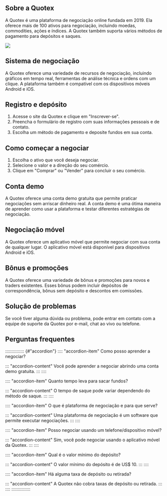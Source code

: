 ## Sobre a Quotex

A Quotex é uma plataforma de negociação online fundada em 2019. Ela
oferece mais de 100 ativos para negociação, incluindo moedas,
commodities, ações e índices. A Quotex também suporta vários métodos de
pagamento para depósitos e saques.

[![](https://static.quotex.io/files/4_en/300_250.jpg)](https://traff.sbs/brokerqxlid)

## Sistema de negociação

A Quotex oferece uma variedade de recursos de negociação, incluindo
gráficos em tempo real, ferramentas de análise técnica e ordens com um
clique. A plataforma também é compatível com os dispositivos móveis
Android e iOS.

## Registro e depósito

1.  Acesse o site da Quotex e clique em "Inscrever-se".
2.  Preencha o formulário de registro com suas informações pessoais e de
    contato.
3.  Escolha um método de pagamento e deposite fundos em sua conta.

## Como começar a negociar

1.  Escolha o ativo que você deseja negociar.
2.  Selecione o valor e a direção do seu comércio.
3.  Clique em "Comprar" ou "Vender" para concluir o seu
    comércio.

## Conta demo

A Quotex oferece uma conta demo gratuita que permite praticar
negociações sem arriscar dinheiro real. A conta demo é uma ótima maneira
de aprender como usar a plataforma e testar diferentes estratégias de
negociação.

## Negociação móvel

A Quotex oferece um aplicativo móvel que permite negociar com sua conta
de qualquer lugar. O aplicativo móvel está disponível para dispositivos
Android e iOS.

## Bônus e promoções

A Quotex oferece uma variedade de bônus e promoções para novos e traders
existentes. Esses bônus podem incluir depósitos de correspondência,
bônus sem depósito e descontos em comissões.

## Solução de problemas

Se você tiver alguma dúvida ou problema, pode entrar em contato com a
equipe de suporte da Quotex por e-mail, chat ao vivo ou telefone.

## Perguntas frequentes

::::::::::::::: {#"accordion"}
:::: \"accordion-item\"
Como posso aprender a negociar?

::: \"accordion-content\"
Você pode aprender a negociar abrindo uma conta demo gratuita.
:::
::::

:::: \"accordion-item\"
Quanto tempo leva para sacar fundos?

::: \"accordion-content\"
O tempo de saque pode variar dependendo do método de saque.
:::
::::

:::: \"accordion-item\"
O que é plataforma de negociação e para que serve?

::: \"accordion-content\"
Uma plataforma de negociação é um software que permite executar
negociações.
:::
::::

:::: \"accordion-item\"
Posso negociar usando um telefone/dispositivo móvel?

::: \"accordion-content\"
Sim, você pode negociar usando o aplicativo móvel da Quotex.
:::
::::

:::: \"accordion-item\"
Qual é o valor mínimo do depósito?

::: \"accordion-content\"
O valor mínimo do depósito é de US\$ 10.
:::
::::

:::: \"accordion-item\"
Há alguma taxa de depósito ou retirada?

::: \"accordion-content\"
A Quotex não cobra taxas de depósito ou retirada.
:::
::::
:::::::::::::::


